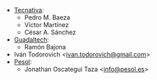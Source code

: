 - [Tecnativa](https://www.tecnativa.com):
  - Pedro M. Baeza
  - Víctor Martínez
  - César A. Sánchez
- [Guadaltech](https://www.guadaltech.es):
  - Ramón Bajona
- Iván Todorovich \<<ivan.todorovich@gmail.com>\>
- [Pesol](https://www.pesol.es):
  - Jonathan Oscategui Taza \<<info@pesol.es>\>
